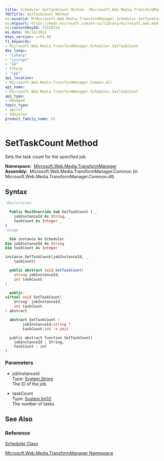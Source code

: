 ```yaml
---
title: Scheduler.SetTaskCount Method  (Microsoft.Web.Media.TransformManager)
TOCTitle: SetTaskCount Method
ms:assetid: M:Microsoft.Web.Media.TransformManager.Scheduler.SetTaskCount(System.String,System.Int32)
ms:mtpsurl: https://msdn.microsoft.com/en-us/library/microsoft.web.media.transformmanager.scheduler.settaskcount(v=VS.90)
ms:contentKeyID: 35520714
ms.date: 06/14/2012
mtps_version: v=VS.90
f1_keywords:
- Microsoft.Web.Media.TransformManager.Scheduler.SetTaskCount
dev_langs:
- "csharp"
- "jscript"
- "vb"
- FSharp
- "cpp"
api_location:
- Microsoft.Web.Media.TransformManager.Common.dll
api_name:
- Microsoft.Web.Media.TransformManager.Scheduler.SetTaskCount
api_type:
- Managed
topic_type:
- apiref
- kbSyntax
product_family_name: VS
---
```


# SetTaskCount Method

Sets the task count for the specified job.

**Namespace:**  [Microsoft.Web.Media.TransformManager](microsoft-web-media-transformmanager-namespace.md)  
**Assembly:**  Microsoft.Web.Media.TransformManager.Common (in Microsoft.Web.Media.TransformManager.Common.dll)

## Syntax

```vb
'Declaration

  Public MustOverride Sub SetTaskCount ( _
    jobInstanceId As String, _
    taskCount As Integer _
)
'Usage

  Dim instance As Scheduler
Dim jobInstanceId As String
Dim taskCount As Integer

instance.SetTaskCount(jobInstanceId, _
    taskCount)
```

```csharp
  public abstract void SetTaskCount(
    string jobInstanceId,
    int taskCount
)
```

```cpp
  public:
virtual void SetTaskCount(
    String^ jobInstanceId, 
    int taskCount
) abstract
```

``` fsharp
  abstract SetTaskCount : 
        jobInstanceId:string * 
        taskCount:int -> unit 
```

```jscript
  public abstract function SetTaskCount(
    jobInstanceId : String, 
    taskCount : int
)
```

### Parameters

  - jobInstanceId  
    Type: [System.String](https://msdn.microsoft.com/library/s1wwdcbf)  
    The ID of the job.  

<!-- end list -->

  - taskCount  
    Type: [System.Int32](https://msdn.microsoft.com/library/td2s409d)  
    The number of tasks.  

## See Also

### Reference

[Scheduler Class](scheduler-class-microsoft-web-media-transformmanager.md)

[Microsoft.Web.Media.TransformManager Namespace](microsoft-web-media-transformmanager-namespace.md)

